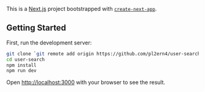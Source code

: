 This is a [Next.js](https://nextjs.org/) project bootstrapped with [`create-next-app`](https://github.com/vercel/next.js/tree/canary/packages/create-next-app).

## Getting Started

First, run the development server:

```bash
git clone `git remote add origin https://github.com/pl2ern4/user-search.git` 
cd user-search 
npm install
npm run dev
```

Open [http://localhost:3000](http://localhost:3000) with your browser to see the result.
